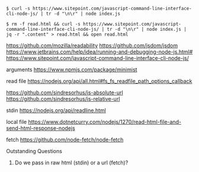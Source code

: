 
```
$ curl -s https://www.sitepoint.com/javascript-command-line-interface-cli-node-js/ | tr -d "\n\r" | node index.js
```

```
$ rm -f read.html && curl -s https://www.sitepoint.com/javascript-command-line-interface-cli-node-js/ | tr -d "\n\r" | node index.js | jq -r ".content" > read.html && open read.html
```

https://github.com/mozilla/readability
https://github.com/jsdom/jsdom
https://www.jetbrains.com/help/idea/running-and-debugging-node-js.html#
https://www.sitepoint.com/javascript-command-line-interface-cli-node-js/

arguments https://www.npmjs.com/package/minimist

read file https://nodejs.org/api/all.html#fs_fs_readfile_path_options_callback

https://github.com/sindresorhus/is-absolute-url
https://github.com/sindresorhus/is-relative-url

stdin
https://nodejs.org/api/readline.html

local file
https://www.dotnetcurry.com/nodejs/1270/read-html-file-and-send-html-response-nodejs

fetch
https://github.com/node-fetch/node-fetch

Outstanding Questions
1. Do we pass in raw html (stdin) or a url (fetch)?